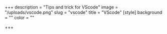 +++
description = "Tips and trick for VScode"
image = "/uploads/vscode.png"
slug = "vscode"
title = "VScode"
[style]
background = ""
color = ""

+++
